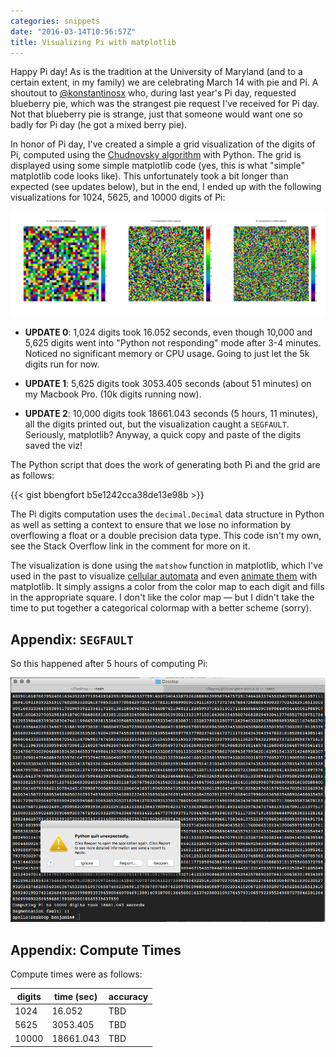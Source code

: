 ```yaml
---
categories: snippets
date: "2016-03-14T10:56:57Z"
title: Visualizing Pi with matplotlib
---
```


Happy Pi day! As is the tradition at the University of Maryland (and to a certain extent, in my family) we are celebrating March 14 with pie and Pi. A shoutout to [@konstantinosx](https://github.com/konstantinosx/) who, during last year's Pi day, requested blueberry pie, which was the strangest pie request I've received for Pi day. Not that blueberry pie is strange, just that someone would want one so badly for Pi day (he got a mixed berry pie).

In honor of Pi day, I've created a simple a grid visualization of the digits of Pi, computed using the [Chudnovsky algorithm](https://en.wikipedia.org/wiki/Chudnovsky_algorithm) with Python. The grid is displayed using some simple matplotlib code (yes, this is what "simple" matplotlib code looks like). This unfortunately took a bit longer than expected (see updates below), but in the end, I ended up with the following visualizations for 1024, 5625, and 10000 digits of Pi:

![Grid visualization of the digits of Pi](/images/2016-03-14-pi-grid.png)

- **UPDATE 0**: 1,024 digits took 16.052 seconds, even though 10,000 and 5,625 digits went into "Python not responding" mode after 3-4 minutes. Noticed no significant memory or CPU usage. Going to just let the 5k digits run for now.

- **UPDATE 1**: 5,625 digits took 3053.405 seconds (about 51 minutes) on my Macbook Pro. (10k digits running now).

- **UPDATE 2**: 10,000 digits took 18661.043 seconds (5 hours, 11 minutes), all the digits printed out, but the visualization caught a `SEGFAULT`. Seriously, matplotlib? Anyway, a quick copy and paste of the digits saved the viz!

The Python script that does the work of generating both Pi and the grid are as follows:

{{< gist bbengfort b5e1242cca38de13e98b >}}

The Pi digits computation uses the `decimal.Decimal` data structure in Python as well as setting a context to ensure that we lose no information by overflowing a float or a double precision data type. This code isn't my own, see the Stack Overflow link in the comment for more on it.

The visualization is done using the `matshow` function in matplotlib, which I've used in the past to visualize [cellular automata](https://github.com/bbengfort/cellular-automata) and even [animate them](https://youtu.be/KGL2fJcnXDE) with matplotlib. It simply assigns a color from the color map to each digit and fills in the appropriate square. I don't like the color map &mdash; but I didn't take the time to put together a categorical colormap with a better scheme (sorry).

## Appendix: `SEGFAULT`

So this happened after 5 hours of computing Pi:

![Python SEGFAULT during Pi visualization](/images/2016-03-14-matplotlib-segfault.png)

## Appendix: Compute Times

Compute times were as follows:

| digits | time (sec) | accuracy |
| ------ | ---------- | -------- |
| 1024   | 16.052     | TBD      |
| 5625   | 3053.405   | TBD      |
| 10000  | 18661.043  | TBD      |
